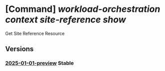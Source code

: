 # [Command] _workload-orchestration context site-reference show_

Get Site Reference Resource

## Versions

### [2025-01-01-preview](/Resources/mgmt-plane/L3N1YnNjcmlwdGlvbnMve30vcmVzb3VyY2Vncm91cHMve30vcHJvdmlkZXJzL21pY3Jvc29mdC5lZGdlL2NvbnRleHRzL3t9L3NpdGVyZWZlcmVuY2VzL3t9/2025-01-01-preview.xml) **Stable**

<!-- mgmt-plane /subscriptions/{}/resourcegroups/{}/providers/microsoft.edge/contexts/{}/sitereferences/{} 2025-01-01-preview -->
